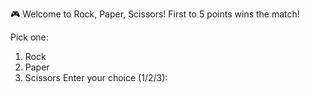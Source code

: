 🎮 Welcome to Rock, Paper, Scissors!
First to 5 points wins the match!

Pick one:
1. Rock
2. Paper
3. Scissors
Enter your choice (1/2/3):

